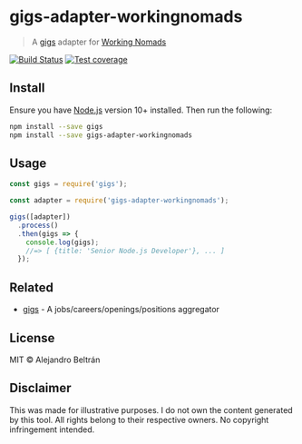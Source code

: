 # gigs-adapter-workingnomads

> A [gigs](https://github.com/alebelcor/gigs) adapter for [Working Nomads](https://www.workingnomads.co)

[![Build Status](https://img.shields.io/travis/alebelcor/gigs-adapter-workingnomads/master.svg)](https://travis-ci.org/alebelcor/gigs-adapter-workingnomads)
[![Test coverage](https://img.shields.io/coveralls/alebelcor/gigs-adapter-workingnomads.svg)](https://coveralls.io/github/alebelcor/gigs-adapter-workingnomads)

## Install

Ensure you have [Node.js](https://nodejs.org) version 10+ installed. Then run the following:

```bash
npm install --save gigs
npm install --save gigs-adapter-workingnomads
```

## Usage

```js
const gigs = require('gigs');

const adapter = require('gigs-adapter-workingnomads');

gigs([adapter])
  .process()
  .then(gigs => {
    console.log(gigs);
    //=> [ {title: 'Senior Node.js Developer'}, ... ]
  });
```

## Related

* [gigs](https://github.com/alebelcor/gigs) - A jobs/careers/openings/positions aggregator

## License

MIT © Alejandro Beltrán

## Disclaimer

This was made for illustrative purposes.
I do not own the content generated by this tool.
All rights belong to their respective owners.
No copyright infringement intended.
